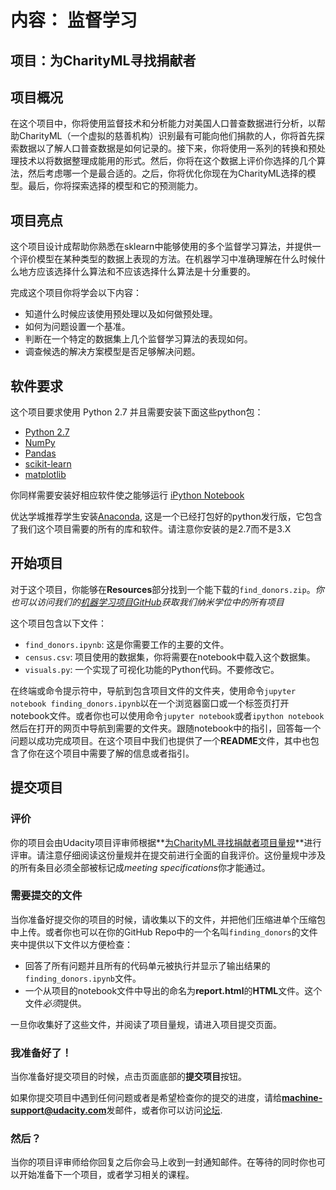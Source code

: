 # 内容： 监督学习
## 项目：为CharityML寻找捐献者

## 项目概况
在这个项目中，你将使用监督技术和分析能力对美国人口普查数据进行分析，以帮助CharityML（一个虚拟的慈善机构）识别最有可能向他们捐款的人，你将首先探索数据以了解人口普查数据是如何记录的。接下来，你将使用一系列的转换和预处理技术以将数据整理成能用的形式。然后，你将在这个数据上评价你选择的几个算法，然后考虑哪一个是最合适的。之后，你将优化你现在为CharityML选择的模型。最后，你将探索选择的模型和它的预测能力。

## 项目亮点
这个项目设计成帮助你熟悉在sklearn中能够使用的多个监督学习算法，并提供一个评价模型在某种类型的数据上表现的方法。在机器学习中准确理解在什么时候什么地方应该选择什么算法和不应该选择什么算法是十分重要的。

完成这个项目你将学会以下内容：
- 知道什么时候应该使用预处理以及如何做预处理。
- 如何为问题设置一个基准。
- 判断在一个特定的数据集上几个监督学习算法的表现如何。
- 调查候选的解决方案模型是否足够解决问题。

## 软件要求

这个项目要求使用 Python 2.7 并且需要安装下面这些python包：

- [Python 2.7](https://www.python.org/download/releases/2.7/)
- [NumPy](http://www.numpy.org/)
- [Pandas](http://pandas.pydata.org/)
- [scikit-learn](http://scikit-learn.org/stable/)
- [matplotlib](http://matplotlib.org/)

你同样需要安装好相应软件使之能够运行 [iPython Notebook](http://ipython.org/notebook.html)

优达学城推荐学生安装[Anaconda](https://www.continuum.io/downloads), 这是一个已经打包好的python发行版，它包含了我们这个项目需要的所有的库和软件。请注意你安装的是2.7而不是3.X

## 开始项目

对于这个项目，你能够在**Resources**部分找到一个能下载的`find_donors.zip`。*你也可以访问我们的[机器学习项目GitHub](https://github.com/udacity/machine-learning)获取我们纳米学位中的所有项目*

这个项目包含以下文件：

- `find_donors.ipynb`: 这是你需要工作的主要的文件。
- `census.csv`: 项目使用的数据集，你将需要在notebook中载入这个数据集。
- `visuals.py`: 一个实现了可视化功能的Python代码。不要修改它。

在终端或命令提示符中，导航到包含项目文件的文件夹，使用命令`jupyter notebook finding_donors.ipynb`以在一个浏览器窗口或一个标签页打开notebook文件。或者你也可以使用命令`jupyter notebook`或者`ipython notebook`然后在打开的网页中导航到需要的文件夹。跟随notebook中的指引，回答每一个问题以成功完成项目。在这个项目中我们也提供了一个**README**文件，其中也包含了你在这个项目中需要了解的信息或者指引。

## 提交项目

### 评价
你的项目会由Udacity项目评审师根据**<a href="#" target="_blank">为CharityML寻找捐献者项目量规</a>**进行评审。请注意仔细阅读这份量规并在提交前进行全面的自我评价。这份量规中涉及的所有条目必须全部被标记成*meeting specifications*你才能通过。

### 需要提交的文件
当你准备好提交你的项目的时候，请收集以下的文件，并把他们压缩进单个压缩包中上传。或者你也可以在你的GitHub Repo中的一个名叫`finding_donors`的文件夹中提供以下文件以方便检查：
 - 回答了所有问题并且所有的代码单元被执行并显示了输出结果的`finding_donors.ipynb`文件。
 - 一个从项目的notebook文件中导出的命名为**report.html**的**HTML**文件。这个文件*必须*提供。

一旦你收集好了这些文件，并阅读了项目量规，请进入项目提交页面。

### 我准备好了！
当你准备好提交项目的时候，点击页面底部的**提交项目**按钮。

如果你提交项目中遇到任何问题或者是希望检查你的提交的进度，请给**machine-support@udacity.com**发邮件，或者你可以访问<a href="http://discussions.youdaxue.com/" target="_blank">论坛</a>.

### 然后？
当你的项目评审师给你回复之后你会马上收到一封通知邮件。在等待的同时你也可以开始准备下一个项目，或者学习相关的课程。 